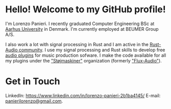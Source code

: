 # Hello! Welcome to my GitHub profile!
I'm Lorenzo Panieri. I recently graduated Computer Engineering BSc at [Aarhus University](https://au.dk) in Denmark. I'm currently employed at BEUMER Group A/S.

I also work a lot with signal processing in Rust and I am active in the [Rust-Audio community](https://github.com/RustAudio). 
I use my signal processing and Rust skills to develop free [audio plugins](https://en.wikipedia.org/wiki/Audio_plug-in)
for music production sofware. I make the code available for all my plugins under the ["Støjmaskiner"](https://github.com/Stoejmaskiner) organization (formerly ["Flux-Audio"](https://github.com/Flux-Audio)).

# Get in Touch
LinkedIn: https://www.linkedin.com/in/lorenzo-panieri-2b1ba4145/
E-mail: panierilorenzo@gmail.com.
